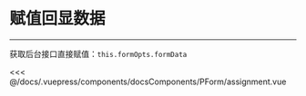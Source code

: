 # 赋值回显数据

---

<common-code-format>
  <docsComponents-PForm-assignment slot="source"></docsComponents-PForm-assignment>

获取后台接口直接赋值：`this.formOpts.formData`

<<< @/docs/.vuepress/components/docsComponents/PForm/assignment.vue
</common-code-format>
